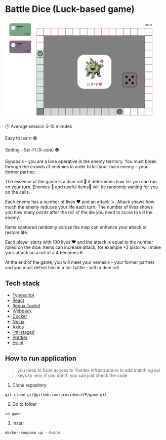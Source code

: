 # Battle Dice (Luck-based game)

<img alt="image" src="gameplay.png"> </img>

🕒 Average session 5-10 minutes

Easy to learn 🟢

Setting - Sci-Fi (X-com) 👽

Synopsis - you are a lone operative in the enemy territory. You must break through the crowds of enemies in order to kill your main enemy - your former partner.

The essence of the game is a dice roll 🎲 it determines how far you can run on your turn. Enemies 👾 and useful items🔫 will be randomly waiting for you on the cells.

Each enemy has a number of lives ❤️ and an attack ⚔️. Attack shows how much the enemy reduces your life each turn. The number of lives shows you how many points after the roll of the die you need to score to kill the enemy.

Items scattered randomly across the map can enhance your attack or restore life.

Each player starts with 100 lives ❤️ and the attack is equal to the number rolled on the dice. Items can increase attack, for example +2 pistol will make your attack on a roll of a 4 becomes 6.

At the end of the game, you will meet your nemesis - your former partner and you must defeat him in a fair battle - with a dice roll.

## Tech stack

- [Typescript](https://www.typescriptlang.org/)
- [React](https://reactjs.org/)
- [Redux Toolkit](https://redux-toolkit.js.org/)
- [Webpack](https://webpack.js.org/)
- [Docker](https://www.docker.com/)
- [Nginx](https://www.nginx.com/)
- [Axios](https://github.com/axios/axios)
- [lint-staged](https://github.com/okonet/lint-staged/)
- [Prettier](https://prettier.io/)
- [Eslint](https://eslint.org/)


## How to run application

> you need to have access to Yandex infrastructure to add matching api keys to .env, if you don't: you can just check the code

1. Clone repository

```
git clone git@github.com:providenceYP/game.git
```

2. Go to folder

```
cd game
```

3. Install

```
docker-compose up --build
```
